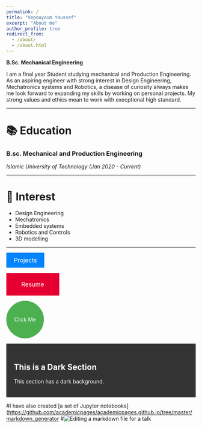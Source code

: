 ```yaml
---
permalink: /
title: "Vepouyoum Youssef"
excerpt: "About me"
author_profile: true
redirect_from: 
  - /about/
  - /about.html
---
```

**B.Sc. Mechanical Engineering**

I am a final year Student studying mechanical and Production Engineering. As an aspiring engineer with strong interest in Design Engineering, Mechatronics systems and Robotics, a disease of curiosity always makes me look forward to expanding my skills by working on personal projects. My strong values and ethics mean to work with execptional high standard.

***

📚 Education
======
### B.sc. Mechanical and Production Engineering
_Islamic University of Technology (Jan 2020 - Current)_

***

🧐 Interest
======
- Design Engineering
- Mechatronics
- Embedded systems
- Robotics and Controls
- 3D modelling

***

<a href="https://example.com" style="background-color: #0384fc; color: white; padding: 10px 20px; text-align: center; text-decoration: none; display: inline-block; font-size: 16px;">Projects</a>

<a href="https://example.com" style="background-color: #e60032; color: white; padding: 20px 40px; text-align: center; text-decoration: none; display: inline-block; font-size: 16px;">Resume</a>

<a href="https://example.com" style="display: inline-block; width: 100px; height: 100px; background-color: #4CAF50; color: white; text-align: center; line-height: 100px; border-radius: 50%; text-decoration: none;">Click Me</a>

<div style="background-color: #333; color: white; padding: 20px;">
  <h2>This is a Dark Section</h2>
  <p>This section has a dark background.</p>
</div>


#I have also created [a set of Jupyter notebooks](https://github.com/academicpages/academicpages.github.io/tree/master/markdown_generator
#![Editing a markdown file for a talk](/images/editing-talk.png)
